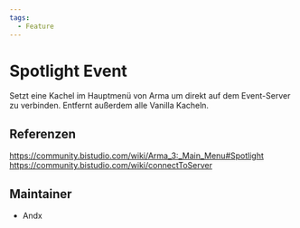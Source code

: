 ```yaml
---
tags:
  - Feature
---
```


# Spotlight Event

Setzt eine Kachel im Hauptmenü von Arma um direkt auf dem Event-Server zu verbinden. Entfernt außerdem alle Vanilla Kacheln.

## Referenzen

<https://community.bistudio.com/wiki/Arma_3:_Main_Menu#Spotlight>
<https://community.bistudio.com/wiki/connectToServer>

## Maintainer

- Andx
